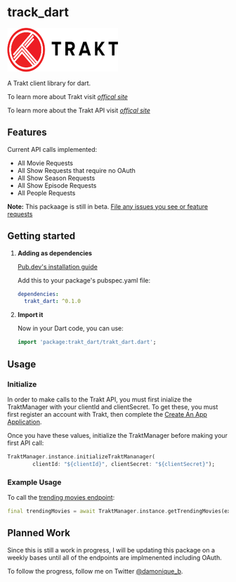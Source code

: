 # track_dart

<!-- markdownlint-disable MD033 -->
<img src="trakt_logo.svg" height=100px width="50%">

A Trakt client library for dart.

To learn more about Trakt visit [*offical site*](https://www.trakt.tv)

To learn more about the Trakt API visit [*offical site*](https://trakt.docs.apiary.io)

## Features
Current API calls implemented:
- All Movie Requests
- All Show Requests that require no OAuth
- All Show Season Requests
- All Show Episode Requests
- All People Requests

**Note:** This packaage is still in beta. [File any issues you see or feature requests](https://github.com/nikkithomas2012/trakt_dart/issues/new)

## Getting started

1) **Adding as dependencies**

    [Pub.dev's installation guide](https://pub.dev/packages/tmdb_api#-installing-tab-)

    Add this to your package's pubspec.yaml file:

    ```yaml
    dependencies:
      trakt_dart: ^0.1.0
    ```

2) **Import it**

    Now in your Dart code, you can use:

    ```dart
    import 'package:trakt_dart/trakt_dart.dart';
    ```

## Usage

### Initialize
In order to make calls to the Trakt API, you must first inialize the TraktManager with your clientId and clientSecret. To get these, you must first register an account with Trakt, then complete the [Create An App Application](https://trakt.tv/oauth/applications/new).

Once you have these values, initialize the TraktManager before making your first API call:

```dart
TraktManager.instance.initializeTraktMananager(
        clientId: "${clientId}", clientSecret: "${clientSecret}");
```

### Example Usage
To call the [trending movies endpoint](https://trakt.docs.apiary.io/#reference/movies/trending/get-trending-movies):

```dart
final trendingMovies = await TraktManager.instance.getTrendingMovies(extendedFull: true);
```

## Planned Work
Since this is still a work in progress, I will be updating this package on a weekly bases until all of the endpoints are implmenented including OAuth. 

To follow the progress, follow me on Twitter [@damonique_b](https://twitter.com/damonique_b).
